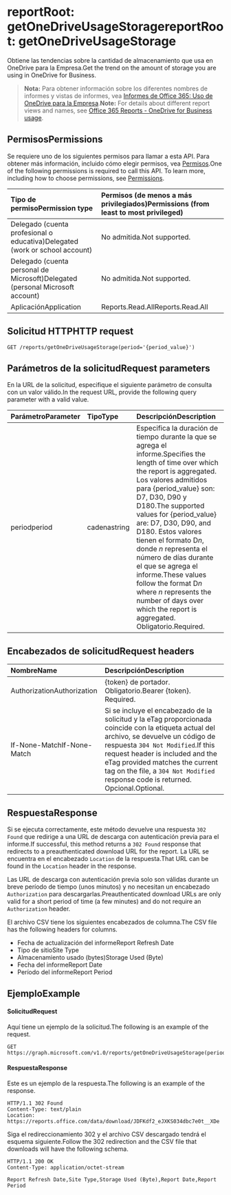 # <a name="reportroot-getonedriveusagestorage"></a><span data-ttu-id="9dd3a-101">reportRoot: getOneDriveUsageStorage</span><span class="sxs-lookup"><span data-stu-id="9dd3a-101">reportRoot: getOneDriveUsageStorage</span></span>

<span data-ttu-id="9dd3a-102">Obtiene las tendencias sobre la cantidad de almacenamiento que usa en OneDrive para la Empresa.</span><span class="sxs-lookup"><span data-stu-id="9dd3a-102">Get the trend on the amount of storage you are using in OneDrive for Business.</span></span>

> <span data-ttu-id="9dd3a-103">**Nota:** Para obtener información sobre los diferentes nombres de informes y vistas de informes, vea [Informes de Office 365: Uso de OneDrive para la Empresa](https://support.office.com/client/OneDrive-for-Business-usage-0de3b312-c4e8-4e4b-a02d-32b2f726a680).</span><span class="sxs-lookup"><span data-stu-id="9dd3a-103">**Note:** For details about different report views and names, see [Office 365 Reports - OneDrive for Business usage](https://support.office.com/client/OneDrive-for-Business-usage-0de3b312-c4e8-4e4b-a02d-32b2f726a680).</span></span>

## <a name="permissions"></a><span data-ttu-id="9dd3a-104">Permisos</span><span class="sxs-lookup"><span data-stu-id="9dd3a-104">Permissions</span></span>

<span data-ttu-id="9dd3a-p101">Se requiere uno de los siguientes permisos para llamar a esta API. Para obtener más información, incluido cómo elegir permisos, vea [Permisos](../../../concepts/permissions_reference.md).</span><span class="sxs-lookup"><span data-stu-id="9dd3a-p101">One of the following permissions is required to call this API. To learn more, including how to choose permissions, see [Permissions](../../../concepts/permissions_reference.md).</span></span>

| <span data-ttu-id="9dd3a-107">Tipo de permiso</span><span class="sxs-lookup"><span data-stu-id="9dd3a-107">Permission type</span></span>                        | <span data-ttu-id="9dd3a-108">Permisos (de menos a más privilegiados)</span><span class="sxs-lookup"><span data-stu-id="9dd3a-108">Permissions (from least to most privileged)</span></span> |
| :------------------------------------- | :--------------------------------------- |
| <span data-ttu-id="9dd3a-109">Delegado (cuenta profesional o educativa)</span><span class="sxs-lookup"><span data-stu-id="9dd3a-109">Delegated (work or school account)</span></span>     | <span data-ttu-id="9dd3a-110">No admitida.</span><span class="sxs-lookup"><span data-stu-id="9dd3a-110">Not supported.</span></span>                           |
| <span data-ttu-id="9dd3a-111">Delegado (cuenta personal de Microsoft)</span><span class="sxs-lookup"><span data-stu-id="9dd3a-111">Delegated (personal Microsoft account)</span></span> | <span data-ttu-id="9dd3a-112">No admitida.</span><span class="sxs-lookup"><span data-stu-id="9dd3a-112">Not supported.</span></span>                           |
| <span data-ttu-id="9dd3a-113">Aplicación</span><span class="sxs-lookup"><span data-stu-id="9dd3a-113">Application</span></span>                            | <span data-ttu-id="9dd3a-114">Reports.Read.All</span><span class="sxs-lookup"><span data-stu-id="9dd3a-114">Reports.Read.All</span></span>                         |

## <a name="http-request"></a><span data-ttu-id="9dd3a-115">Solicitud HTTP</span><span class="sxs-lookup"><span data-stu-id="9dd3a-115">HTTP request</span></span>

<!-- { "blockType": "ignored" } --> 

```http
GET /reports/getOneDriveUsageStorage(period='{period_value}')
```

## <a name="request-parameters"></a><span data-ttu-id="9dd3a-116">Parámetros de la solicitud</span><span class="sxs-lookup"><span data-stu-id="9dd3a-116">Request parameters</span></span>

<span data-ttu-id="9dd3a-117">En la URL de la solicitud, especifique el siguiente parámetro de consulta con un valor válido.</span><span class="sxs-lookup"><span data-stu-id="9dd3a-117">In the request URL, provide the following query parameter with a valid value.</span></span>

| <span data-ttu-id="9dd3a-118">Parámetro</span><span class="sxs-lookup"><span data-stu-id="9dd3a-118">Parameter</span></span> | <span data-ttu-id="9dd3a-119">Tipo</span><span class="sxs-lookup"><span data-stu-id="9dd3a-119">Type</span></span>   | <span data-ttu-id="9dd3a-120">Descripción</span><span class="sxs-lookup"><span data-stu-id="9dd3a-120">Description</span></span>                              |
| :-------- | :----- | :--------------------------------------- |
| <span data-ttu-id="9dd3a-121">period</span><span class="sxs-lookup"><span data-stu-id="9dd3a-121">period</span></span>    | <span data-ttu-id="9dd3a-122">cadena</span><span class="sxs-lookup"><span data-stu-id="9dd3a-122">string</span></span> | <span data-ttu-id="9dd3a-123">Especifica la duración de tiempo durante la que se agrega el informe.</span><span class="sxs-lookup"><span data-stu-id="9dd3a-123">Specifies the length of time over which the report is aggregated.</span></span> <span data-ttu-id="9dd3a-124">Los valores admitidos para {period_value} son: D7, D30, D90 y D180.</span><span class="sxs-lookup"><span data-stu-id="9dd3a-124">The supported values for {period_value} are: D7, D30, D90, and D180.</span></span> <span data-ttu-id="9dd3a-125">Estos valores tienen el formato D*n*, donde *n* representa el número de días durante el que se agrega el informe.</span><span class="sxs-lookup"><span data-stu-id="9dd3a-125">These values follow the format D*n* where *n* represents the number of days over which the report is aggregated.</span></span> <span data-ttu-id="9dd3a-126">Obligatorio.</span><span class="sxs-lookup"><span data-stu-id="9dd3a-126">Required.</span></span> |

## <a name="request-headers"></a><span data-ttu-id="9dd3a-127">Encabezados de solicitud</span><span class="sxs-lookup"><span data-stu-id="9dd3a-127">Request headers</span></span>

| <span data-ttu-id="9dd3a-128">Nombre</span><span class="sxs-lookup"><span data-stu-id="9dd3a-128">Name</span></span>          | <span data-ttu-id="9dd3a-129">Descripción</span><span class="sxs-lookup"><span data-stu-id="9dd3a-129">Description</span></span>               |
| :------------ | :------------------------ |
| <span data-ttu-id="9dd3a-130">Authorization</span><span class="sxs-lookup"><span data-stu-id="9dd3a-130">Authorization</span></span> | <span data-ttu-id="9dd3a-p103">{token} de portador. Obligatorio.</span><span class="sxs-lookup"><span data-stu-id="9dd3a-p103">Bearer {token}. Required.</span></span> |
| <span data-ttu-id="9dd3a-133">If-None-Match</span><span class="sxs-lookup"><span data-stu-id="9dd3a-133">If-None-Match</span></span> | <span data-ttu-id="9dd3a-134">Si se incluye el encabezado de la solicitud y la eTag proporcionada coincide con la etiqueta actual del archivo, se devuelve un código de respuesta `304 Not Modified`.</span><span class="sxs-lookup"><span data-stu-id="9dd3a-134">If this request header is included and the eTag provided matches the current tag on the file, a `304 Not Modified` response code is returned.</span></span> <span data-ttu-id="9dd3a-135">Opcional.</span><span class="sxs-lookup"><span data-stu-id="9dd3a-135">Optional.</span></span> |

## <a name="response"></a><span data-ttu-id="9dd3a-136">Respuesta</span><span class="sxs-lookup"><span data-stu-id="9dd3a-136">Response</span></span>

<span data-ttu-id="9dd3a-137">Si se ejecuta correctamente, este método devuelve una respuesta `302 Found` que redirige a una URL de descarga con autenticación previa para el informe.</span><span class="sxs-lookup"><span data-stu-id="9dd3a-137">If successful, this method returns a `302 Found` response that redirects to a preauthenticated download URL for the report.</span></span> <span data-ttu-id="9dd3a-138">La URL se encuentra en el encabezado `Location` de la respuesta.</span><span class="sxs-lookup"><span data-stu-id="9dd3a-138">That URL can be found in the `Location` header in the response.</span></span>

<span data-ttu-id="9dd3a-139">Las URL de descarga con autenticación previa solo son válidas durante un breve período de tiempo (unos minutos) y no necesitan un encabezado `Authorization` para descargarlas.</span><span class="sxs-lookup"><span data-stu-id="9dd3a-139">Preauthenticated download URLs are only valid for a short period of time (a few minutes) and do not require an `Authorization` header.</span></span>

<span data-ttu-id="9dd3a-140">El archivo CSV tiene los siguientes encabezados de columna.</span><span class="sxs-lookup"><span data-stu-id="9dd3a-140">The CSV file has the following headers for columns.</span></span>

- <span data-ttu-id="9dd3a-141">Fecha de actualización del informe</span><span class="sxs-lookup"><span data-stu-id="9dd3a-141">Report Refresh Date</span></span>
- <span data-ttu-id="9dd3a-142">Tipo de sitio</span><span class="sxs-lookup"><span data-stu-id="9dd3a-142">Site Type</span></span>
- <span data-ttu-id="9dd3a-143">Almacenamiento usado (bytes)</span><span class="sxs-lookup"><span data-stu-id="9dd3a-143">Storage Used (Byte)</span></span>
- <span data-ttu-id="9dd3a-144">Fecha del informe</span><span class="sxs-lookup"><span data-stu-id="9dd3a-144">Report Date</span></span>
- <span data-ttu-id="9dd3a-145">Período del informe</span><span class="sxs-lookup"><span data-stu-id="9dd3a-145">Report Period</span></span>

## <a name="example"></a><span data-ttu-id="9dd3a-146">Ejemplo</span><span class="sxs-lookup"><span data-stu-id="9dd3a-146">Example</span></span>

#### <a name="request"></a><span data-ttu-id="9dd3a-147">Solicitud</span><span class="sxs-lookup"><span data-stu-id="9dd3a-147">Request</span></span>

<span data-ttu-id="9dd3a-148">Aquí tiene un ejemplo de la solicitud.</span><span class="sxs-lookup"><span data-stu-id="9dd3a-148">The following is an example of the request.</span></span>

<!-- {
  "blockType": "request",
  "name": "reportroot_getonedriveusagestorage"
}-->

```http
GET https://graph.microsoft.com/v1.0/reports/getOneDriveUsageStorage(period='D7')
```

#### <a name="response"></a><span data-ttu-id="9dd3a-149">Respuesta</span><span class="sxs-lookup"><span data-stu-id="9dd3a-149">Response</span></span>

<span data-ttu-id="9dd3a-150">Este es un ejemplo de la respuesta.</span><span class="sxs-lookup"><span data-stu-id="9dd3a-150">The following is an example of the response.</span></span>

<!-- { "blockType": "ignored" } --> 

```http
HTTP/1.1 302 Found
Content-Type: text/plain
Location: https://reports.office.com/data/download/JDFKdf2_eJXKS034dbc7e0t__XDe
```

<span data-ttu-id="9dd3a-151">Siga el redireccionamiento 302 y el archivo CSV descargado tendrá el esquema siguiente.</span><span class="sxs-lookup"><span data-stu-id="9dd3a-151">Follow the 302 redirection and the CSV file that downloads will have the following schema.</span></span>

<!-- {
  "blockType": "response",
  "truncated": true,
  "@odata.type": "stream"
} -->

```http
HTTP/1.1 200 OK
Content-Type: application/octet-stream

Report Refresh Date,Site Type,Storage Used (Byte),Report Date,Report Period
```
